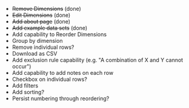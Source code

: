 - ~~Remove Dimensions~~ (done)
- ~~Edit Dimensions~~ (done)
- ~~Add about page~~ (done)
- ~~Add example data sets~~ (done)
- Add capability to Reorder Dimensions
- Group by dimension
- Remove individual rows?
- Download as CSV
- Add exclusion rule capability (e.g. "A combination of X and Y cannot occur")
- Add capability to add notes on each row
- Checkbox on individual rows?
- Add filters
- Add sorting?
- Persist numbering through reordering?
